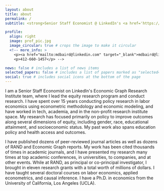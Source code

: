 ```yaml
---
layout: about
title: about
permalink: /
subtitle: <strong>Senior Staff Economist @ LinkedIn's <a href='https://economicgraph.linkedin.com/economic-graph-research-institute'>Economic Graph Research Institute</a></strong>.

profile:
  align: right
  image: prof_pic.jpg
  image_circular: true # crops the image to make it circular
  <!-- more_info: >
    <p><a href="mailto:mdbaird@linkedin.com" target="_blank">mdbaird@linkedin.com</a></p>
    <p>412-660-1457</p> -->

news: false # includes a list of news items
selected_papers: false # includes a list of papers marked as "selected={true}"
social: true # includes social icons at the bottom of the page
---
```


I am a Senior Staff Economist on LinkedIn's Economic Graph Research Institute team, where I lead the equity research program and conduct research. I have spent over 15 years conducting policy research in labor economics using econometric methodology and economic modeling, and have worked in tech, academia, and in the non-profit research institute space. My research has focused primarily on policy to improve outcomes along several dimensions of equity, including gender, race, educational attainment, and socioeconomic status. My past work also spans education policy and health access and outcomes.

I have published dozens of peer-reviewed journal articles as well as dozens of RAND and Economic Graph reports. My work has been cited thousands of times in academic journals, and I have presented my research many times at top academic conferences, in universities, to companies, and at other events. While at RAND, as principal or co-principal investigator, I brought in eleven research grants with a total worth of millions of dollars. I have taught several doctoral courses on labor economics, applied econometrics, and causal inference. I have a Ph.D. in economics from the University of California, Los Angeles (UCLA).
